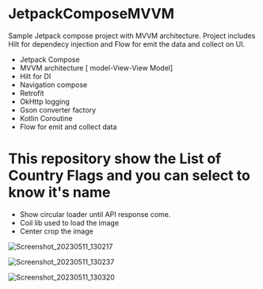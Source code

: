 # JetpackComposeMVVM
Sample Jetpack compose project with MVVM architecture. Project includes Hilt for dependecy injection and Flow for emit the data and collect on UI.

- Jetpack Compose
- MVVM architecture [ model-View-View Model]
- Hilt for DI
- Navigation compose
- Retrofit
- OkHttp logging
- Gson converter factory
- Kotlin Coroutine
- Flow for emit and collect data

# This repository show the List of Country Flags and you can select to know it's name

- Show circular loader until API response come.
- Coil lib used to load the image
- Center crop the image

![Screenshot_20230511_130217](https://github.com/NrupParikh/JetpackComposeMVVM/assets/108717119/5ce712d0-2e90-434b-bd8d-d70a7e2fa647)


![Screenshot_20230511_130237](https://github.com/NrupParikh/JetpackComposeMVVM/assets/108717119/9f4de8ac-e698-4ec4-a020-3e19dc38d575)


![Screenshot_20230511_130320](https://github.com/NrupParikh/JetpackComposeMVVM/assets/108717119/5d3c17e2-93ab-4f83-a6bf-47d65378b438)

